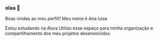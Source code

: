 ### olaa 👋

Boas vindas ao meu perfil!!
Meu nome é Ana luisa

Estou estudando na Alura
Utilizo esse espaço para minha organização e compartilhamento dos meu projetos desenvolvidos.
